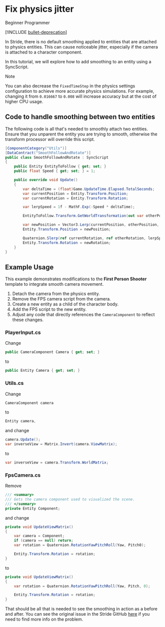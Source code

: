 # Fix physics jitter

<span class="badge text-bg-primary">Beginner</span>
<span class="badge text-bg-success">Programmer</span>

[!INCLUDE [bullet-deprecation](../../includes/bullet-physics-deprecation.md)]

In Stride, there is no default smoothing applied to entities that are attached to physics entities. This can cause noticeable jitter, especially if the camera is attached to a character component.

In this tutorial, we will explore how to add smoothing to an entity using a SyncScript.

> [!Note]
> You can also decrease the `FixedTimeStep` in the physics settings configuration to achieve more accurate physics simulations. For example, changing it from `0.016667` to `0.008` will increase accuracy but at the cost of higher CPU usage.

## Code to handle smoothing between two entities
The following code is all that's needed to smoothly attach two entities. Ensure that you unparent the entity you are trying to smooth, otherwise the transform processor will override this script.

```cs
[ComponentCategory("Utils")]
[DataContract("SmoothFollowAndRotate")]
public class SmoothFollowAndRotate : SyncScript
{
    public Entity EntityToFollow { get; set; }
    public float Speed { get; set; } = 1;

    public override void Update()
    {
        var deltaTime = (float)Game.UpdateTime.Elapsed.TotalSeconds;
        var currentPosition = Entity.Transform.Position;
        var currentRotation = Entity.Transform.Rotation;

        var lerpSpeed = 1f - MathF.Exp(-Speed * deltaTime);

        EntityToFollow.Transform.GetWorldTransformation(out var otherPosition, out var otherRotation, out var _);

        var newPosition = Vector3.Lerp(currentPosition, otherPosition, lerpSpeed);
        Entity.Transform.Position = newPosition;

        Quaternion.Slerp(ref currentRotation, ref otherRotation, lerpSpeed, out var newRotation);
        Entity.Transform.Rotation = newRotation;
    }
}
```

## Example Usage

This example demonstrates modifications to the **First Person Shooter** template to integrate smooth camera movement.

1. Detach the camera from the physics entity.
2. Remove the FPS camera script from the camera.
3. Create a new entity as a child of the character body.
4. Add the FPS script to the new entity.
5. Adjust any code that directly references the `CameraComponent` to reflect these changes.

### PlayerInput.cs

Change

```cs
public CameraComponent Camera { get; set; }
```
to

```cs
public Entity Camera { get; set; }
```

### Utils.cs

Change

```cs
CameraComponent camera
```
to

```cs
Entity camera,
```

and change

```cs
camera.Update();
var inverseView = Matrix.Invert(camera.ViewMatrix);
```

to

```cs
var inverseView = camera.Transform.WorldMatrix;
```

### FpsCamera.cs

Remove

```cs
/// <summary>
/// Gets the camera component used to visualized the scene.
/// </summary>
private Entity Component;
```
and change

```cs
private void UpdateViewMatrix()
{
    var camera = Component;
    if (camera == null) return;
    var rotation = Quaternion.RotationYawPitchRoll(Yaw, Pitch0);

    Entity.Transform.Rotation = rotation;
}
```
to

```cs
private void UpdateViewMatrix()
{
    var rotation = Quaternion.RotationYawPitchRoll(Yaw, Pitch, 0);

    Entity.Transform.Rotation = rotation;
}
```

That should be all that is needed to see the smoothing in action as a before and after. You can see the original issue in the Stride GitHub [here](https://github.com/stride3d/stride/issues/2216) if you need to find more info on the problem.
